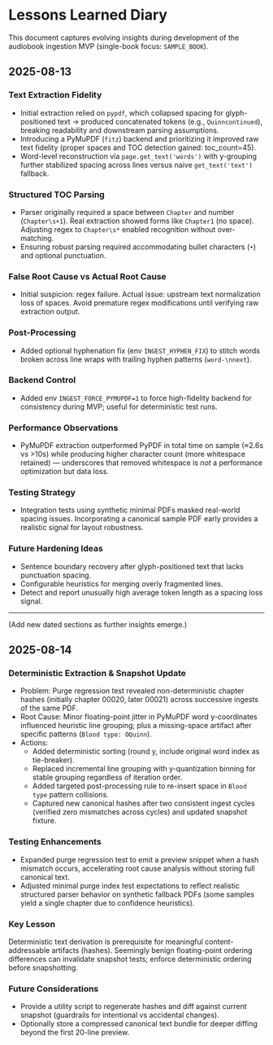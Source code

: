 # Lessons Learned Diary

This document captures evolving insights during development of the audiobook ingestion MVP (single-book focus: `SAMPLE_BOOK`).

## 2025-08-13

### Text Extraction Fidelity

- Initial extraction relied on `pypdf`, which collapsed spacing for glyph-positioned text -> produced concatenated tokens (e.g., `Quinncontinued`), breaking readability and downstream parsing assumptions.
- Introducing a PyMuPDF (`fitz`) backend and prioritizing it improved raw text fidelity (proper spaces and TOC detection gained: toc_count=45).
- Word-level reconstruction via `page.get_text('words')` with y-grouping further stabilized spacing across lines versus naive `get_text('text')` fallback.

### Structured TOC Parsing

- Parser originally required a space between `Chapter` and number (`Chapter\s+1`). Real extraction showed forms like `Chapter1` (no space). Adjusting regex to `Chapter\s*` enabled recognition without over-matching.
- Ensuring robust parsing required accommodating bullet characters (`•`) and optional punctuation.

### False Root Cause vs Actual Root Cause

- Initial suspicion: regex failure. Actual issue: upstream text normalization loss of spaces. Avoid premature regex modifications until verifying raw extraction output.

### Post-Processing

- Added optional hyphenation fix (env `INGEST_HYPHEN_FIX`) to stitch words broken across line wraps with trailing hyphen patterns (`word-\nnext`).

### Backend Control

- Added env `INGEST_FORCE_PYMUPDF=1` to force high-fidelity backend for consistency during MVP; useful for deterministic test runs.

### Performance Observations

- PyMuPDF extraction outperformed PyPDF in total time on sample (≈2.6s vs >10s) while producing higher character count (more whitespace retained) — underscores that removed whitespace is *not* a performance optimization but data loss.

### Testing Strategy

- Integration tests using synthetic minimal PDFs masked real-world spacing issues. Incorporating a canonical sample PDF early provides a realistic signal for layout robustness.

### Future Hardening Ideas

- Sentence boundary recovery after glyph-positioned text that lacks punctuation spacing.
- Configurable heuristics for merging overly fragmented lines.
- Detect and report unusually high average token length as a spacing loss signal.

---
(Add new dated sections as further insights emerge.)

## 2025-08-14

### Deterministic Extraction & Snapshot Update

- Problem: Purge regression test revealed non-deterministic chapter hashes (initially chapter 00020, later 00021) across successive ingests of the same PDF.
- Root Cause: Minor floating-point jitter in PyMuPDF word y-coordinates influenced heuristic line grouping; plus a missing-space artifact after specific patterns (`Blood type: OQuinn`).
- Actions:
	- Added deterministic sorting (round y, include original word index as tie-breaker).
	- Replaced incremental line grouping with y-quantization binning for stable grouping regardless of iteration order.
	- Added targeted post-processing rule to re-insert space in `Blood type` pattern collisions.
	- Captured new canonical hashes after two consistent ingest cycles (verified zero mismatches across cycles) and updated snapshot fixture.

### Testing Enhancements

- Expanded purge regression test to emit a preview snippet when a hash mismatch occurs, accelerating root cause analysis without storing full canonical text.
- Adjusted minimal purge index test expectations to reflect realistic structured parser behavior on synthetic fallback PDFs (some samples yield a single chapter due to confidence heuristics).

### Key Lesson

Deterministic text derivation is prerequisite for meaningful content-addressable artifacts (hashes). Seemingly benign floating-point ordering differences can invalidate snapshot tests; enforce deterministic ordering before snapshotting.

### Future Considerations

- Provide a utility script to regenerate hashes and diff against current snapshot (guardrails for intentional vs accidental changes).
- Optionally store a compressed canonical text bundle for deeper diffing beyond the first 20-line preview.
